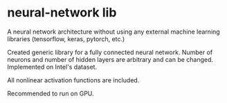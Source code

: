 # neural-network lib

A neural network architecture without using any external machine learning libraries (tensorflow, keras, pytorch, etc.)

Created generic library for a fully connected neural network. Number of neurons and number of hidden layers are arbitrary and can be changed. Implemented on Intel's dataset.

All nonlinear activation functions are included. 

Recommended to run on GPU.
